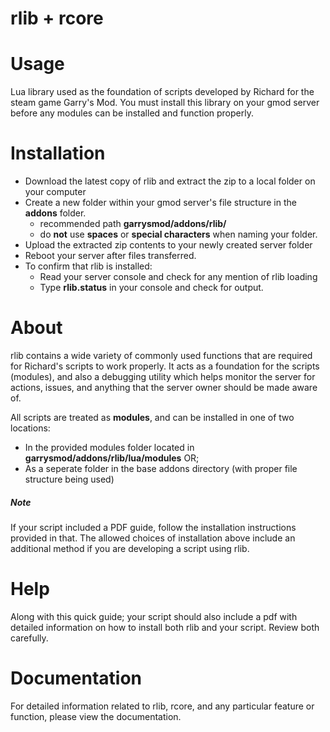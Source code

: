 # rlib + rcore

# Usage
Lua library used as the foundation of scripts developed by Richard for the steam game Garry's Mod.
You must install this library on your gmod server before any modules can be installed and function properly.

# Installation
- Download the latest copy of rlib and extract the zip to a local folder on your computer
- Create a new folder within your gmod server's file structure in the **addons** folder.
  - recommended path **garrysmod/addons/rlib/**
  - do **not** use **spaces** or **special characters** when naming your folder.
- Upload the extracted zip contents to your newly created server folder
- Reboot your server after files transferred.
- To confirm that rlib is installed:
  - Read your server console and check for any mention of rlib loading
  - Type **rlib.status** in your console and check for output.
  
# About
rlib contains a wide variety of commonly used functions that are required for Richard's scripts to work properly. It acts as a foundation for the scripts (modules), and also a debugging utility which helps monitor the server for actions, issues, and anything that the server owner should be made aware of.

All scripts are treated as **modules**, and can be installed in one of two locations:
- In the provided modules folder located in **garrysmod/addons/rlib/lua/modules** OR;
- As a seperate folder in the base addons directory (with proper file structure being used)

##### Note
If your script included a PDF guide, follow the installation instructions provided in that. The allowed choices of installation above include an additional method if you are developing a script using rlib.

# Help
Along with this quick guide; your script should also include a pdf with detailed information on how to install both rlib and your script. Review both carefully.

# Documentation
For detailed information related to rlib, rcore, and any particular feature or function, please view the documentation.
